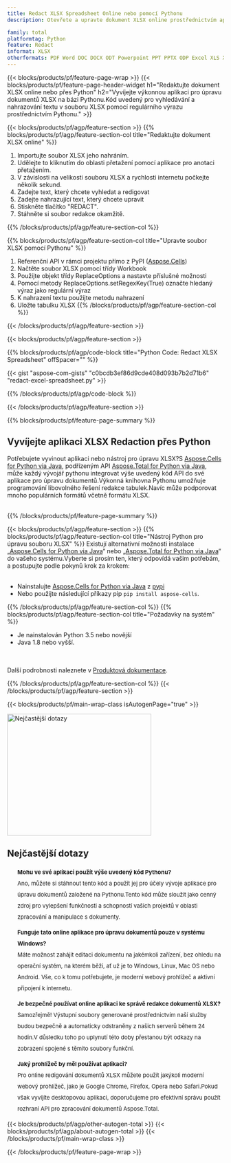 ```yaml
---
title: Redact XLSX Spreadsheet Online nebo pomocí Pythonu
description: Otevřete a upravte dokument XLSX online prostřednictvím aplikace zdarma.Kód Python API pro vyhledávání a nahrazování textu XLSX regulárním výrazem.

family: total
platformtag: Python
feature: Redact
informat: XLSX
otherformats: PDF Word DOC DOCX ODT Powerpoint PPT PPTX ODP Excel XLS XLSX ODS
---
```

{{< blocks/products/pf/feature-page-wrap >}}
{{< blocks/products/pf/feature-page-header-widget h1="Redaktujte dokument XLSX online nebo přes Python" h2="Vyvíjejte výkonnou aplikaci pro úpravu dokumentů XLSX na bázi Pythonu.Kód uvedený pro vyhledávání a nahrazování textu v souboru XLSX pomocí regulárního výrazu prostřednictvím Pythonu." >}}

{{< blocks/products/pf/agp/feature-section >}}
{{% blocks/products/pf/agp/feature-section-col title="Redaktujte dokument XLSX online" %}}

1. Importujte soubor XLSX jeho nahráním.
1. Udělejte to kliknutím do oblasti přetažení pomocí aplikace pro anotaci přetažením.
1. V závislosti na velikosti souboru XLSX a rychlosti internetu počkejte několik sekund.
1. Zadejte text, který chcete vyhledat a redigovat
1. Zadejte nahrazující text, který chcete upravit
1. Stiskněte tlačítko "REDACT".
1. Stáhněte si soubor redakce okamžitě.

{{% /blocks/products/pf/agp/feature-section-col %}}

{{% blocks/products/pf/agp/feature-section-col title="Upravte soubor XLSX pomocí Pythonu" %}}

1. Referenční API v rámci projektu přímo z PyPI ([Aspose.Cells](https://pypi.org/project/aspose-cells/))
1. Načtěte soubor XLSX pomocí třídy Workbook
1. Použijte objekt třídy ReplaceOptions a nastavte příslušné možnosti
1. Pomocí metody ReplaceOptions.setRegexKey(True) označte hledaný výraz jako regulární výraz
1. K nahrazení textu použijte metodu nahrazení
1. Uložte tabulku XLSX
{{% /blocks/products/pf/agp/feature-section-col %}}

{{< /blocks/products/pf/agp/feature-section >}}

{{< blocks/products/pf/agp/feature-section >}}

{{% blocks/products/pf/agp/code-block title="Python Code: Redact XLSX Spreadsheet" offSpacer="" %}}

{{< gist "aspose-com-gists" "c0bcdb3ef86d9cde408d093b7b2d71b6" "redact-excel-spreadsheet.py" >}}

{{% /blocks/products/pf/agp/code-block %}}

{{< /blocks/products/pf/agp/feature-section >}}

{{% blocks/products/pf/feature-page-summary %}}

<h2>Vyvíjejte aplikaci XLSX Redaction přes Python</h2>

Potřebujete vyvinout aplikaci nebo nástroj pro úpravu XLSX?S [Aspose.Cells for Python via Java](https://products.aspose.com/cells/python-java/), podřízeným API [Aspose.Total for Python via Java](https://products.aspose.com/total/python-java/), může každý vývojář pythonu integrovat výše uvedený kód API do své aplikace pro úpravu dokumentů.Výkonná knihovna Pythonu umožňuje programování libovolného řešení redakce tabulek.Navíc může podporovat mnoho populárních formátů včetně formátu XLSX.<br /><br />

{{% /blocks/products/pf/feature-page-summary %}}

{{< blocks/products/pf/agp/feature-section >}}
{{% blocks/products/pf/agp/feature-section-col title="Nástroj Python pro úpravu souboru XLSX" %}}
Existují alternativní možnosti instalace „[Aspose.Cells for Python via Java](https://products.aspose.com/cells/python-java/)“ nebo „[Aspose.Total for Python via Java](https://products.aspose.com/total/python-java/)“ do vašeho systému.Vyberte si prosím ten, který odpovídá vašim potřebám, a postupujte podle pokynů krok za krokem:<br /><br />

- Nainstalujte [Aspose.Cells for Python via Java](https://products.aspose.com/cells/python-java/) z [pypi](https://pypi.org/project/aspose-cells/)
- Nebo použijte následující příkazy pip ```pip install aspose-cells```.

{{% /blocks/products/pf/agp/feature-section-col %}}
{{% blocks/products/pf/agp/feature-section-col title="Požadavky na systém" %}}

- Je nainstalován Python 3.5 nebo novější
- Java 1.8 nebo vyšší.

<br /><br />
Další podrobnosti naleznete v [Produktová dokumentace](https://docs.aspose.com/cells/python-java/system-requirements/).

{{% /blocks/products/pf/agp/feature-section-col %}}
{{< /blocks/products/pf/agp/feature-section >}}


{{< blocks/products/pf/main-wrap-class isAutogenPage="true" >}}

<style>.howtolist li{margin-right: 0!important;line-height: 26px;position: relative;margin-bottom: 10px;font-size: 13px;list-style-type: none;}</style>
<div class="col-md-12 tl bg-gray-dark howtolist section">
  <a class="anchor" name="faqpage"></a>
  <div class="container tl dflex" itemscope="" itemtype="https://schema.org/FAQPage">
      <div class="col-md-4 howtosectiongfx">
          <img class="social-panel-hide-on-mobile" src="https://www.groupdocs.cloud/templates/brand/images/groupdocs/conversion/groupdocs_conversion-brand.png" alt="Nejčastější dotazy" width="335" height="283">
      </div>
      <div class="howtosection col-md-8">
          <div>
              <h2>Nejčastější dotazy</h2>
              <ul>
                  <li itemscope="" itemprop="mainEntity" itemtype="https://schema.org/Question">
                      <div>
                          <span itemprop="name"><b>Mohu ve své aplikaci použít výše uvedený kód Pythonu?</b></span>
                      </div>
                      <div itemscope="" itemprop="acceptedAnswer" itemtype="https://schema.org/Answer">
                          <span itemprop="text">Ano, můžete si stáhnout tento kód a použít jej pro účely vývoje aplikace pro úpravu dokumentů založené na Pythonu.Tento kód může sloužit jako cenný zdroj pro vylepšení funkčnosti a schopností vašich projektů v oblasti zpracování a manipulace s dokumenty.</span>
                      </div>
                  </li>
                  <li itemscope="" itemprop="mainEntity" itemtype="https://schema.org/Question">
                      <div>
                          <span itemprop="name"><b>Funguje tato online aplikace pro úpravu dokumentů pouze v systému Windows?</b></span>
                      </div>
                      <div itemscope="" itemprop="acceptedAnswer" itemtype="https://schema.org/Answer">
                          <span itemprop="text">Máte možnost zahájit editaci dokumentu na jakémkoli zařízení, bez ohledu na operační systém, na kterém běží, ať už je to Windows, Linux, Mac OS nebo Android. Vše, co k tomu potřebujete, je moderní webový prohlížeč a aktivní připojení k internetu.</span>
                      </div>
                  </li>
                  <li itemscope="" itemprop="mainEntity" itemtype="https://schema.org/Question">
                      <div>
                          <span itemprop="name"><b>Je bezpečné používat online aplikaci ke správě redakce dokumentů XLSX?</b></span>
                      </div>
                      <div itemscope="" itemprop="acceptedAnswer" itemtype="https://schema.org/Answer">
                          <span itemprop="text">Samozřejmě! Výstupní soubory generované prostřednictvím naší služby budou bezpečně a automaticky odstraněny z našich serverů během 24 hodin.V důsledku toho po uplynutí této doby přestanou být odkazy na zobrazení spojené s těmito soubory funkční.</span>
                      </div>
                  </li>                 
                  <li itemscope="" itemprop="mainEntity" itemtype="https://schema.org/Question">
                      <div>
                          <span itemprop="name"><b>Jaký prohlížeč by měl používat aplikaci?</b></span>
                      </div>
                      <div itemscope="" itemprop="acceptedAnswer" itemtype="https://schema.org/Answer">
                          <span itemprop="text">Pro online redigování dokumentů XLSX můžete použít jakýkoli moderní webový prohlížeč, jako je Google Chrome, Firefox, Opera nebo Safari.Pokud však vyvíjíte desktopovou aplikaci, doporučujeme pro efektivní správu použít rozhraní API pro zpracování dokumentů Aspose.Total.</span>
                      </div>
                  </li>
              </ul>
          </div>
      </div>
  </div>

{{< blocks/products/pf/agp/other-autogen-total >}}
{{< blocks/products/pf/agp/about-autogen-total >}}
{{< /blocks/products/pf/main-wrap-class >}}

{{< /blocks/products/pf/feature-page-wrap >}}